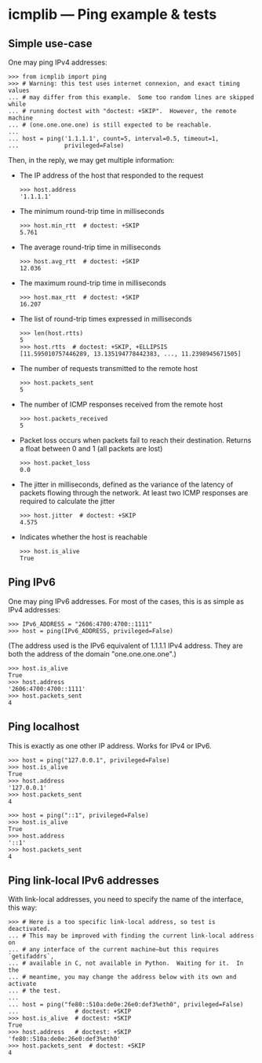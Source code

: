 # icmplib — Ping example & tests


## Simple use-case

One may ping IPv4 addresses:

    >>> from icmplib import ping
    >>> # Warning: this test uses internet connexion, and exact timing values
    ... # may differ from this example.  Some too random lines are skipped while
    ... # running doctest with "doctest: +SKIP".  However, the remote machine
    ... # (one.one.one.one) is still expected to be reachable.
    ...
    ... host = ping('1.1.1.1', count=5, interval=0.5, timeout=1,
    ...             privileged=False)

Then, in the reply, we may get multiple information:

- The IP address of the host that responded to the request

      >>> host.address
      '1.1.1.1'

- The minimum round-trip time in milliseconds

      >>> host.min_rtt  # doctest: +SKIP
      5.761

- The average round-trip time in milliseconds

      >>> host.avg_rtt  # doctest: +SKIP
      12.036

- The maximum round-trip time in milliseconds

      >>> host.max_rtt  # doctest: +SKIP
      16.207

- The list of round-trip times expressed in milliseconds

      >>> len(host.rtts)
      5
      >>> host.rtts  # doctest: +SKIP, +ELLIPSIS
      [11.595010757446289, 13.135194778442383, ..., 11.2398945671505]

- The number of requests transmitted to the remote host

      >>> host.packets_sent
      5

- The number of ICMP responses received from the remote host

      >>> host.packets_received
      5

- Packet loss occurs when packets fail to reach their destination.  Returns a
  float between 0 and 1 (all packets are lost)

      >>> host.packet_loss
      0.0

- The jitter in milliseconds, defined as the variance of the latency of packets
  flowing through the network.  At least two ICMP responses are required to
  calculate the jitter

      >>> host.jitter  # doctest: +SKIP
      4.575

- Indicates whether the host is reachable

      >>> host.is_alive
      True



## Ping IPv6

One may ping IPv6 addresses.  For most of the cases, this is as simple as IPv4
addresses:

    >>> IPv6_ADDRESS = "2606:4700:4700::1111"
    >>> host = ping(IPv6_ADDRESS, privileged=False)

(The address used is the IPv6 equivalent of 1.1.1.1 IPv4 address.  They are both
the address of the domain "one.one.one.one".)

    >>> host.is_alive
    True
    >>> host.address
    '2606:4700:4700::1111'
    >>> host.packets_sent
    4



## Ping localhost

This is exactly as one other IP address.  Works for IPv4 or IPv6.

    >>> host = ping("127.0.0.1", privileged=False)
    >>> host.is_alive
    True
    >>> host.address
    '127.0.0.1'
    >>> host.packets_sent
    4

    >>> host = ping("::1", privileged=False)
    >>> host.is_alive
    True
    >>> host.address
    '::1'
    >>> host.packets_sent
    4



## Ping link-local IPv6 addresses

With link-local addresses, you need to specify the name of the interface,
this way:

    >>> # Here is a too specific link-local address, so test is deactivated.
    ... # This may be improved with finding the current link-local address on
    ... # any interface of the current machine—but this requires `getifaddrs`,
    ... # available in C, not available in Python.  Waiting for it.  In the
    ... # meantime, you may change the address below with its own and activate
    ... # the test.
    ...
    ... host = ping("fe80::510a:de0e:26e0:def3%eth0", privileged=False)
    ...                # doctest: +SKIP
    >>> host.is_alive  # doctest: +SKIP
    True
    >>> host.address   # doctest: +SKIP
    'fe80::510a:de0e:26e0:def3%eth0'
    >>> host.packets_sent  # doctest: +SKIP
    4
